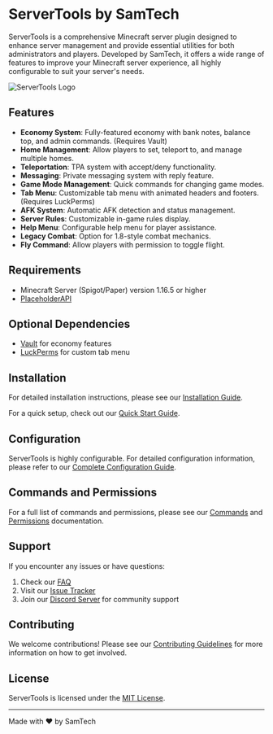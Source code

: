 # ServerTools by SamTech

ServerTools is a comprehensive Minecraft server plugin designed to enhance server management and provide essential utilities for both administrators and players. Developed by SamTech, it offers a wide range of features to improve your Minecraft server experience, all highly configurable to suit your server's needs.

![ServerTools Logo](https://via.placeholder.com/150x150.png?text=ServerTools)

## Features

- **Economy System**: Fully-featured economy with bank notes, balance top, and admin commands. (Requires Vault)
- **Home Management**: Allow players to set, teleport to, and manage multiple homes.
- **Teleportation**: TPA system with accept/deny functionality.
- **Messaging**: Private messaging system with reply feature.
- **Game Mode Management**: Quick commands for changing game modes.
- **Tab Menu**: Customizable tab menu with animated headers and footers. (Requires LuckPerms)
- **AFK System**: Automatic AFK detection and status management.
- **Server Rules**: Customizable in-game rules display.
- **Help Menu**: Configurable help menu for player assistance.
- **Legacy Combat**: Option for 1.8-style combat mechanics.
- **Fly Command**: Allow players with permission to toggle flight.

## Requirements

- Minecraft Server (Spigot/Paper) version 1.16.5 or higher
- [PlaceholderAPI](https://www.spigotmc.org/resources/placeholderapi.6245/)

## Optional Dependencies

- [Vault](https://www.spigotmc.org/resources/vault.34315/) for economy features
- [LuckPerms](https://luckperms.net/) for custom tab menu

## Installation

For detailed installation instructions, please see our [Installation Guide](https://github.com/SamTechAV/ServerTools/wiki/Installation-Guide).

For a quick setup, check out our [Quick Start Guide](https://github.com/SamTechAV/ServerTools/wiki/Quick-Start-Guide).

## Configuration

ServerTools is highly configurable. For detailed configuration information, please refer to our [Complete Configuration Guide](https://github.com/SamTechAV/ServerTools/wiki/Complete-Configuration-Guide).

## Commands and Permissions

For a full list of commands and permissions, please see our [Commands](https://github.com/SamTechAV/ServerTools/wiki/Commands) and [Permissions](https://github.com/SamTechAV/ServerTools/wiki/Permissions) documentation.

## Support

If you encounter any issues or have questions:

1. Check our [FAQ](https://github.com/SamTechAV/ServerTools/wiki/FAQ)
2. Visit our [Issue Tracker](https://github.com/SamTechAV/ServerTools/issues)
3. Join our [Discord Server](https://discord.gg/samtech) for community support

## Contributing

We welcome contributions! Please see our [Contributing Guidelines](https://github.com/SamTechAV/ServerTools/blob/main/CONTRIBUTING.md) for more information on how to get involved.

## License

ServerTools is licensed under the [MIT License](https://github.com/SamTechAV/ServerTools/blob/main/LICENSE).

---

Made with ❤️ by SamTech
